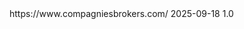 <?xml version="1.0" encoding="UTF-8"?>
<urlset xmlns="http://www.sitemaps.org/schemas/sitemap/0.9">
  <url>
    <loc>https://www.compagniesbrokers.com/</loc>
    <lastmod>2025-09-18</lastmod>
    <priority>1.0</priority>
  </url>
</urlset>
